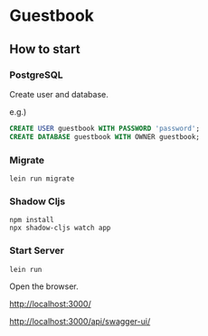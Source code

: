 # Guestbook #

## How to start ##

### PostgreSQL ###

Create user and database.

e.g.)

``` sql
CREATE USER guestbook WITH PASSWORD 'password';
CREATE DATABASE guestbook WITH OWNER guestbook;
```

### Migrate ###

``` shell
lein run migrate
```

### Shadow Cljs ###

``` shell
npm install
npx shadow-cljs watch app
```

### Start Server ###

``` shell
lein run
```

Open the browser.

<http://localhost:3000/>

<http://localhost:3000/api/swagger-ui/>
